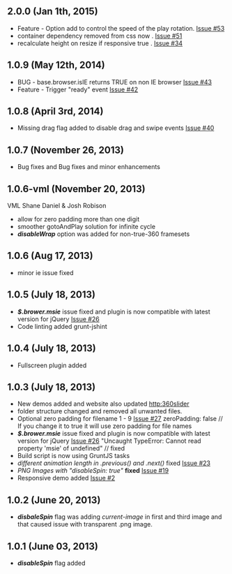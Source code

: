 ## 2.0.0 (Jan 1th, 2015)

- Feature - Option add to control the speed of the play rotation. [Issue #53](https://github.com/creativeaura/threesixty-slider/issues/53)
- container dependency removed from css now . [Issue #51](https://github.com/creativeaura/threesixty-slider/issues/51)
- recalculate height on resize if responsive true . [Issue #34](https://github.com/creativeaura/threesixty-slider/issues/34)


## 1.0.9 (May 12th, 2014)

- BUG - base.browser.isIE returns TRUE on non IE browser [Issue #43](https://github.com/creativeaura/threesixty-slider/issues/43)
- Feature - Trigger "ready" event  [Issue #42](https://github.com/creativeaura/threesixty-slider/issues/42)

## 1.0.8 (April 3rd, 2014)

- Missing drag flag added to disable drag and swipe events [Issue #40](https://github.com/creativeaura/threesixty-slider/issues/40)

## 1.0.7 (November 26, 2013)

- Bug fixes and Bug fixes and minor enhancements

## 1.0.6-vml (November 20, 2013)

VML
Shane Daniel & Josh Robison

- allow for zero padding more than one digit
- smoother gotoAndPlay solution for infinite cycle
- **_disableWrap_** option was added for non-true-360 framesets

## 1.0.6 (Aug 17, 2013)
- minor ie issue fixed

## 1.0.5 (July 18, 2013)
- **_$.brower.msie_** issue fixed and plugin is now compatible with latest version for jQuery [Issue #26](https://github.com/creativeaura/threesixty-slider/issues/26)
- Code linting added grunt-jshint

## 1.0.4 (July 18, 2013)
- Fullscreen plugin added

## 1.0.3 (July 18, 2013)
- New demos added and website also updated [http:360slider](http://360slider.com)
- folder structure changed and removed all unwanted files.
- Optional zero padding for filename 1 - 9 [Issue #27](https://github.com/creativeaura/threesixty-slider/issues/27)
     zeroPadding: false // If you change it to true it will use zero padding for file names
- **_$.brower.msie_** issue fixed and plugin is now compatible with latest version for jQuery [Issue #26](https://github.com/creativeaura/threesixty-slider/issues/26)
    "Uncaught TypeError: Cannot read property 'msie' of undefined" // fixed
- Build script is now using GruntJS tasks
- _different animation length in .previous() and .next()_ fixed [Issue #23](https://github.com/creativeaura/threesixty-slider/issues/23)
- _PNG Images with "disableSpin: true"_ **fixed** [Issue #19](https://github.com/creativeaura/threesixty-slider/issues/19)
- Responsive demo added [Issue #2](https://github.com/creativeaura/threesixty-slider/issues/2)

## 1.0.2 (June 20, 2013)
- **_disbaleSpin_** flag was adding _current-image_ in first and third image and that caused issue with transparent .png image.

## 1.0.1 (June 03, 2013)
- **_disableSpin_** flag added

